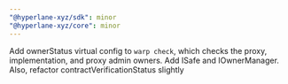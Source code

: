 ```yaml
---
"@hyperlane-xyz/sdk": minor
"@hyperlane-xyz/core": minor
---
```


Add ownerStatus virtual config to `warp check`, which checks the proxy, implementation, and proxy admin owners. Add ISafe and IOwnerManager. Also, refactor contractVerificationStatus slightly
